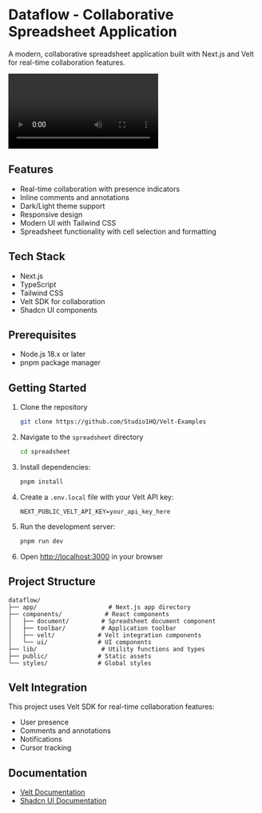 # Dataflow - Collaborative Spreadsheet Application

A modern, collaborative spreadsheet application built with Next.js and Velt for real-time collaboration features.

<video controls>
  <source src="https://github.com/user-attachments/assets/39d15389-8c8b-49fd-a769-b1233a15da38" type="video/mp4">
</video>

## Features

- Real-time collaboration with presence indicators
- Inline comments and annotations
- Dark/Light theme support
- Responsive design
- Modern UI with Tailwind CSS
- Spreadsheet functionality with cell selection and formatting

## Tech Stack

- Next.js
- TypeScript
- Tailwind CSS
- Velt SDK for collaboration
- Shadcn UI components

## Prerequisites

- Node.js 18.x or later
- pnpm package manager

## Getting Started

1. Clone the repository

   ```bash
   git clone https://github.com/Studio1HQ/Velt-Examples
   ```

2. Navigate to the `spreadsheet` directory

   ```bash
   cd spreadsheet
   ```

3. Install dependencies:
   ```bash
   pnpm install
   ```
4. Create a `.env.local` file with your Velt API key:
   ```
   NEXT_PUBLIC_VELT_API_KEY=your_api_key_here
   ```
5. Run the development server:
   ```bash
   pnpm run dev
   ```
6. Open [http://localhost:3000](http://localhost:3000) in your browser

## Project Structure

```
dataflow/
├── app/                    # Next.js app directory
├── components/            # React components
│   ├── document/         # Spreadsheet document component
│   ├── toolbar/          # Application toolbar
│   ├── velt/            # Velt integration components
│   └── ui/              # UI components
├── lib/                  # Utility functions and types
├── public/              # Static assets
└── styles/              # Global styles
```

## Velt Integration

This project uses Velt SDK for real-time collaboration features:

- User presence
- Comments and annotations
- Notifications
- Cursor tracking

## Documentation

- [Velt Documentation](https://docs.velt.dev/getting-started/introduction)
- [Shadcn UI Documentation](https://ui.shadcn.com/docs)
